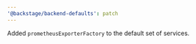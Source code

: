 ```yaml
---
'@backstage/backend-defaults': patch
---
```


Added `prometheusExporterFactory` to the default set of services.
